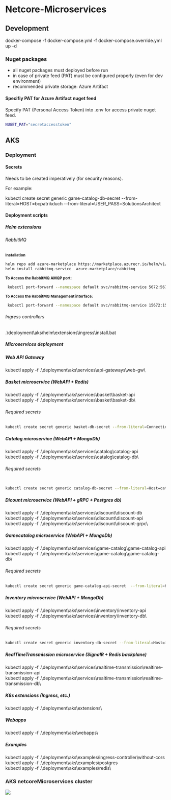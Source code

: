 # Netcore-Microservices

## Development

docker-compose -f docker-compose.yml -f docker-compose.override.yml up -d

### Nuget packages

<ul>
    <li>all nuget packages must deployed before run</li>
    <li>in case of private feed (PAT) must be configured properly (even for dev environment)</li>
    <li>recommended private storage: Azure Artifact</li>
</ul>


#### Specifiy PAT for Azure Artifact nuget feed

Specify PAT (Personal Access Token) into .env for access private nuget feed.


```bash
NUGET_PAT="secretaccesstoken"
```

## AKS

### Deployment

#### Secrets

Needs to be created imperatively (for security reasons).

For example: 

kubectl create secret generic game-catalog-db-secret --from-literal=HOST=bcpatrikduch --from-literal=USER_PASS=SolutionsArchitect


#### Deployment scripts

##### Helm extensions

###### RabbitMQ
<sub><b>Installation</b></sub>
```bash
helm repo add azure-marketplace https://marketplace.azurecr.io/helm/v1/repo
helm install rabbitmq-service  azure-marketplace/rabbitmq
```

<b><p><sub>To Access the RabbitMQ AMQP port:</sub></p></b>

```bash
 kubectl port-forward --namespace default svc/rabbitmq-service 5672:5672
```

<b><p><sub>To Access the RabbitMQ Management interface:</sub></p></b>

```bash
 kubectl port-forward --namespace default svc/rabbitmq-service 15672:15672
```

###### Ingress controllers
.\deployment\aks\helm\extensions\ingress\install.bat

##### Microservices deployment

##### Web API Gateway
kubectl apply -f .\deployment\aks\services\api-gateways\web-gw\

##### Basket microservice (WebAPI + Redis)
kubectl apply -f .\deployment\aks\services\basket\basket-api\
kubectl apply -f .\deployment\aks\services\basket\basket-db\

###### Required secrets

```bash
kubectl create secret generic basket-db-secret --from-literal=ConnectionString=basket-db-service:6379 --from-literal=DiscountUrl=http://discount-grpc-service:80
```

##### Catalog microservice (WebAPI + MongoDb) 
kubectl apply -f .\deployment\aks\services\catalog\catalog-api\
kubectl apply -f .\deployment\aks\services\catalog\catalog-db\

###### Required secrets

```bash

kubectl create secret generic catalog-db-secret --from-literal=Host=catalog-db-service --from-literal=CollectionName=products --from-literal=DatabaseName=ProductsDb --from-literal=Port=27017 --from-literal=ServiceName=Catalog --from-literal=Username=patrikduch --from-literal=Password=bcduchpatrik07041993
```

##### Dicount microservice (WebAPI + gRPC + Postgres db) 
kubectl apply -f .\deployment\aks\services\discount\discount-db\
kubectl apply -f .\deployment\aks\services\discount\discount-api\
kubectl apply -f .\deployment\aks\services\discount\discount-grpc\


##### Gamecatalog microservice (WebAPI + MongoDb) 
kubectl apply -f .\deployment\aks\services\game-catalog\game-catalog-api\
kubectl apply -f .\deployment\aks\services\game-catalog\game-catalog-db\


###### Required secrets

```bash
kubectl create secret generic game-catalog-api-secret  --from-literal=HOST=game-catalog-db-service --from-literal=COLLECTION=items --from-literal=DB_NAME=ItemsDb --from-literal=USER_NAME=patrikduch --from-literal=USER_PASS=bcpatrikduch07041993 --from-literal=DB_PORT=27017 --from-literal=SERVICE_NAME=GameCatalog --from-literal=RABBITMQ_HOST=amqp://user:UVpizt6Tzj@rabbitmq-service:5672
```

##### Inventory microservice (WebAPI + MongoDb) 
kubectl apply -f .\deployment\aks\services\inventory\inventory-api\
kubectl apply -f .\deployment\aks\services\inventory\inventory-db\

###### Required secrets

```bash
kubectl create secret generic inventory-db-secret --from-literal=Host=inventory-db-service --from-literal=CollectionName=inventories --from-literal=DatabaseName=InventoryDb --from-literal=Port=27017 --from-literal=ServiceName=Inventory --from-literal=Username=patrikduch --from-literal=Password=bcduchpatrik07041993 --from-literal=RABBITMQ_HOST=amqp://user:UVpizt6Tzj@rabbitmq-service:5672
```

##### RealTimeTransmission microservice (SignalR + Redis backplane)
kubectl apply -f .\deployment\aks\services\realtime-transmission\realtime-transmission-api\
kubectl apply -f .\deployment\aks\services\realtime-transmission\realtime-transmission-db\


##### K8s extensions (Ingress, etc.)
kubectl apply -f .\deployment\aks\extensions\

##### Webapps
kubectl apply -f .\deployment\aks\webapps\

##### Examples
kubectl apply -f .\deployment\aks\examples\ingress-controller\without-cors\
kubectl apply -f .\deployment\aks\examples\postgres\
kubectl apply -f .\deployment\aks\examples\redis\


### AKS netcoreMicroservices cluster

<img src="https://github.com/patrikduch/netcore-microservices/blob/master/azure/images/azure-eks.PNG?raw=true" />
